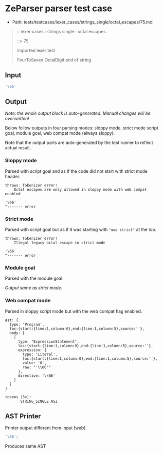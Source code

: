 # ZeParser parser test case

- Path: tests/testcases/lexer_cases/strings_single/octal_escapes/75.md

> :: lexer cases : strings single : octal escapes
>
> ::> 75
>
> Imported lexer test
>
> FourToSeven OctalDigit end of string

## Input

`````js
'\66'
`````

## Output

_Note: the whole output block is auto-generated. Manual changes will be overwritten!_

Below follow outputs in four parsing modes: sloppy mode, strict mode script goal, module goal, web compat mode (always sloppy).

Note that the output parts are auto-generated by the test runner to reflect actual result.

### Sloppy mode

Parsed with script goal and as if the code did not start with strict mode header.

`````
throws: Tokenizer error!
    Octal escapes are only allowed in sloppy mode with web compat enabled

'\66'
^------- error
`````

### Strict mode

Parsed with script goal but as if it was starting with `"use strict"` at the top.

`````
throws: Tokenizer error!
    Illegal legacy octal escape in strict mode

'\66'
^------- error
`````


### Module goal

Parsed with the module goal.

_Output same as strict mode._

### Web compat mode

Parsed in sloppy script mode but with the web compat flag enabled.

`````
ast: {
  type: 'Program',
  loc:{start:{line:1,column:0},end:{line:1,column:5},source:''},
  body: [
    {
      type: 'ExpressionStatement',
      loc:{start:{line:1,column:0},end:{line:1,column:5},source:''},
      expression: {
        type: 'Literal',
        loc:{start:{line:1,column:0},end:{line:1,column:5},source:''},
        value: '6',
        raw: "'\\66'"
      },
      directive: '\\66'
    }
  ]
}

tokens (3x):
       STRING_SINGLE ASI
`````


## AST Printer

Printer output different from input [web]:

````js
'\66';
````

Produces same AST
